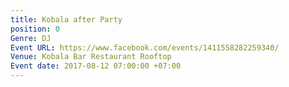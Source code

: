 ```yaml
---
title: Kobala after Party
position: 0
Genre: DJ
Event URL: https://www.facebook.com/events/1411558282259340/
Venue: Kobala Bar Restaurant Rooftop
Event date: 2017-08-12 07:00:00 +07:00
---
```


